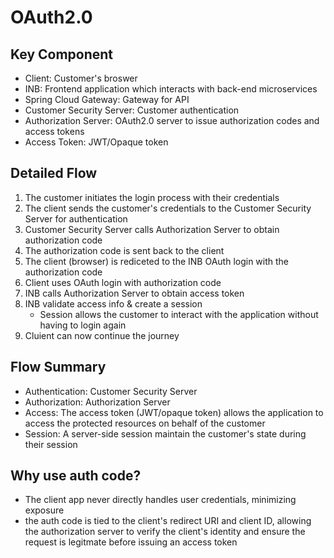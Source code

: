 # OAuth2.0

## Key Component
- Client: Customer's broswer
- INB: Frontend application which interacts with back-end microservices
- Spring Cloud Gateway: Gateway for API
- Customer Security Server: Customer authentication
- Authorization Server: OAuth2.0 server to issue authorization codes and access tokens
- Access Token: JWT/Opaque token

## Detailed Flow
1. The customer initiates the login process with their credentials
2. The client sends the customer's credentials to the Customer Security Server for authentication
3. Customer Security Server calls Authorization Server to obtain authorization code
4. The authorization code is sent back to the client
5. The client (browser) is rediceted to the INB OAuth login with the authorization code
6. Client uses OAuth login with authorization code
7. INB calls Authorization Server to obtain access token
8. INB validate access info & create a session
    - Session allows the customer to interact with the application without having to login again
9. Cluient can now continue the journey

## Flow Summary
- Authentication: Customer Security Server
- Authorization: Authorization Server
- Access: The access token (JWT/opaque token) allows the application to access the protected resources on behalf of the customer
- Session: A server-side session maintain the customer's state during their session

## Why use auth code?
- The client app never directly handles user credentials, minimizing exposure
- the auth code is tied to the client's redirect URI and client ID, allowing the authorization server to verify the client's identity and ensure the request is legitmate before issuing an access token
